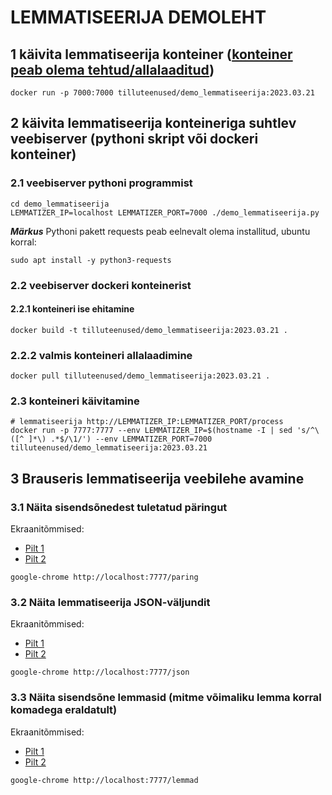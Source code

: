 # LEMMATISEERIJA DEMOLEHT

## 1 käivita lemmatiseerija konteiner ([konteiner peab olema tehtud/allalaaditud](https://github.com/estnltk/smart-search/blob/main/lemmatiseerija/README.md))

```cmdline
docker run -p 7000:7000 tilluteenused/demo_lemmatiseerija:2023.03.21
```

## 2 käivita lemmatiseerija konteineriga suhtlev veebiserver (pythoni skript või dockeri konteiner)
  
### 2.1 veebiserver pythoni programmist

```cmdline
cd demo_lemmatiseerija
LEMMATIZER_IP=localhost LEMMATIZER_PORT=7000 ./demo_lemmatiseerija.py
```

***Märkus*** Pythoni pakett requests peab eelnevalt olema installitud, ubuntu korral:

```cmdline
sudo apt install -y python3-requests
```

### 2.2 veebiserver dockeri konteinerist

#### 2.2.1 konteineri ise ehitamine

```cmdline
docker build -t tilluteenused/demo_lemmatiseerija:2023.03.21 .
```

### 2.2.2 valmis konteineri allalaadimine

```cmdline
docker pull tilluteenused/demo_lemmatiseerija:2023.03.21 .
```

### 2.3 konteineri käivitamine

```cmdline
# lemmatiseerija http://LEMMATIZER_IP:LEMMATIZER_PORT/process
docker run -p 7777:7777 --env LEMMATIZER_IP=$(hostname -I | sed 's/^\([^ ]*\) .*$/\1/') --env LEMMATIZER_PORT=7000 tilluteenused/demo_lemmatiseerija:2023.03.21
```

## 3 Brauseris lemmatiseerija veebilehe avamine

### 3.1 Näita sisendsõnedest tuletatud päringut

Ekraanitõmmised:

* [Pilt 1](https://github.com/estnltk/smart-search/blob/main/demo_lemmatiseerija/Ekraanipilt_demo_lemmatiseerija_paring1.png)
* [Pilt 2](https://github.com/estnltk/smart-search/blob/main/demo_lemmatiseerija/Ekraanipilt_demo_lemmatiseerija_paring2.png)

```cmdline
google-chrome http://localhost:7777/paring
```

### 3.2 Näita lemmatiseerija JSON-väljundit

Ekraanitõmmised:

* [Pilt 1](https://github.com/estnltk/smart-search/blob/main/demo_lemmatiseerija/Ekraanipilt_demo_lemmatiseerija_json1.png)
* [Pilt 2](https://github.com/estnltk/smart-search/blob/main/demo_lemmatiseerija/Ekraanipilt_demo_lemmatiseerija_json2.png)

```cmdline
google-chrome http://localhost:7777/json
```

### 3.3 Näita sisendsõne lemmasid (mitme võimaliku lemma korral komadega eraldatult)

Ekraanitõmmised:

* [Pilt 1](https://github.com/estnltk/smart-search/blob/main/demo_lemmatiseerija/Ekraanipilt_demo_lemmatiseerija_lemmad1.png)
* [Pilt 2](https://github.com/estnltk/smart-search/blob/main/demo_lemmatiseerija/Ekraanipilt_demo_lemmatiseerija_lemmad2.png)

```cmdline
google-chrome http://localhost:7777/lemmad
```
